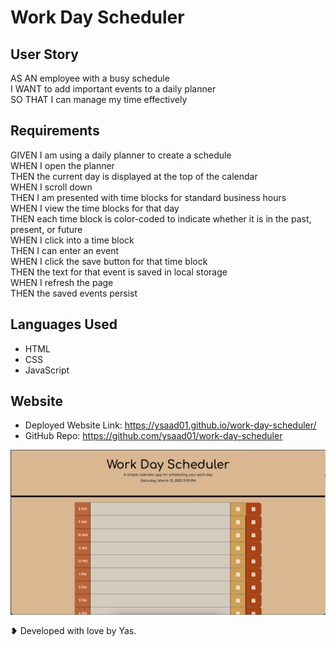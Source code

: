 # Work Day Scheduler

## User Story

AS AN employee with a busy schedule  
I WANT to add important events to a daily planner  
SO THAT I can manage my time effectively  

## Requirements

GIVEN I am using a daily planner to create a schedule  
WHEN I open the planner  
THEN the current day is displayed at the top of the calendar  
WHEN I scroll down  
THEN I am presented with time blocks for standard business hours  
WHEN I view the time blocks for that day  
THEN each time block is color-coded to indicate whether it is in the past, present, or future  
WHEN I click into a time block  
THEN I can enter an event  
WHEN I click the save button for that time block  
THEN the text for that event is saved in local storage  
WHEN I refresh the page  
THEN the saved events persist

## Languages Used
- HTML
- CSS
- JavaScript

## Website 
- Deployed Website Link: https://ysaad01.github.io/work-day-scheduler/
- GitHub Repo: https://github.com/ysaad01/work-day-scheduler 

![Screenshot of my work day scheduler](/assets/images/work-day-scheduler-screenshot.png)

❥ Developed with love by Yas.